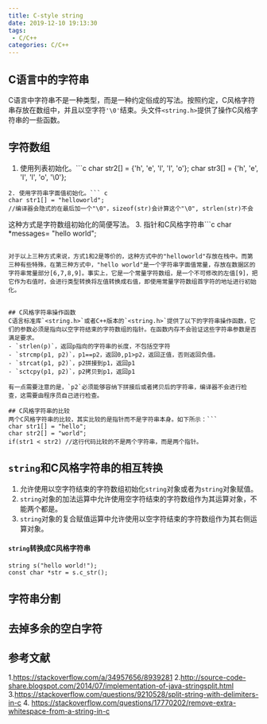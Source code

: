 ```yaml
---
title: C-style string
date: 2019-12-10 19:13:30
tags:
 - C/C++
categories: C/C++
---
```



## C语言中的字符串
C语言中字符串不是一种类型，而是一种约定俗成的写法。按照约定，C风格字符串存放在数组中，并且以空字符`'\0'`结束。头文件`<string.h>`提供了操作C风格字符串的一些函数。

## 字符数组
1. 使用列表初始化。```c
char str2[] = {'h', 'e', 'l', 'l', 'o'};
char str3[] = {'h', 'e', 'l', 'l', 'o', '\0'};
```
2. 使用字符串字面值初始化。``` c
char str1[] = "helloworld";
//编译器会隐式的在最后加一个"\0"，sizeof(str)会计算这个"\0", strlen(str)不会
```
这种方式是字符数组初始化的简便写法。
3. 指针和C风格字符串```c
char *messages= "hello world";
```

对于以上三种方式来说，方式1和2是等价的，这种方式中的"helloworld"存放在栈中。而第三种有些特殊，在第三种方式中，"hello world"是一个字符串字面值常量，存放在数据区的字符串常量部分[6,7,8,9]。事实上，它是一个常量字符数组，是一个不可修改的左值[9]，把它作为右值时，会进行类型转换将左值转换成右值，即使用常量字符数组首字符的地址进行初始化。


## C风格字符串操作函数
C语言标准库`<string.h>`或者C++版本的`<string.h>`提供了以下的字符串操作函数，它们的参数必须是指向以空字符结束的字符数组的指针。在函数内存不会验证这些字符串参数是否满足要求。
- `strlen(p)`，返回p指向的字符串的长度，不包括空字符
- `strcmp(p1, p2)`，p1==p2，返回0,p1>p2，返回正值，否则返回负值。
- `strcat(p1, p2)`，p2拼接到p1，返回p1
- `sctcpy(p1, p2)`，p2拷贝到p1，返回p1

有一点需要注意的是，`p2`必须能够容纳下拼接后或者拷贝后的字符串，编译器不会进行检查，这需要由程序员自己进行检查。

## C风格字符串的比较
两个C风格字符串的比较，其实比较的是指针而不是字符串本身。如下所示：```
char str1[] = "hello";
char str2[] = "world";
if(str1 < str2) //这行代码比较的不是两个字符串，而是两个指针。
```

## `string`和C风格字符串的相互转换
1. 允许使用以空字符结束的字符数组初始化`string`对象或者为`string`对象赋值。
2. `string`对象的加法运算中允许使用空字符结束的字符数组作为其运算对象，不能两个都是。
3. `string`对象的复合赋值运算中允许使用以空字符结束的字符数组作为其右侧运算对象。

#### `string`转换成C风格字符串
```
string s("hello world!");
const char *str = s.c_str();
```


## 字符串分割

## 去掉多余的空白字符

## 参考文献
1.https://stackoverflow.com/a/34957656/8939281
2.http://source-code-share.blogspot.com/2014/07/implementation-of-java-stringsplit.html
3.https://stackoverflow.com/questions/9210528/split-string-with-delimiters-in-c
4. https://stackoverflow.com/questions/17770202/remove-extra-whitespace-from-a-string-in-c

